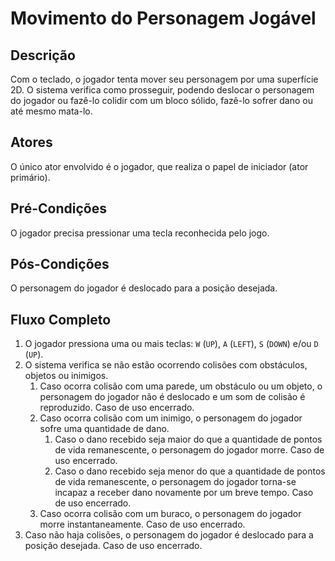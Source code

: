 # Movimento do Personagem Jogável

## Descrição

Com o teclado, o jogador tenta mover seu personagem por uma superfície 2D. O sistema verifica como prosseguir, podendo deslocar o personagem do jogador ou fazê-lo colidir com um bloco sólido, fazê-lo sofrer dano ou até mesmo mata-lo.

## Atores

O único ator envolvido é o jogador, que realiza o papel de iniciador (ator primário).

## Pré-Condições

O jogador precisa pressionar uma tecla reconhecida pelo jogo.

## Pós-Condições

O personagem do jogador é deslocado para a posição desejada.

## Fluxo Completo

1. O jogador pressiona uma ou mais teclas: `W` (`UP`), `A` (`LEFT`), `S` (`DOWN`) e/ou `D` (`UP`).
2. O sistema verifica se não estão ocorrendo colisões com obstáculos, objetos ou inimigos.
   1. Caso ocorra colisão com uma parede, um obstáculo ou um objeto, o personagem do jogador não é deslocado e um som de colisão é reproduzido. Caso de uso encerrado.
   2. Caso ocorra colisão com um inimigo, o personagem do jogador sofre uma quantidade de dano.
      1. Caso o dano recebido seja maior do que a quantidade de pontos de vida remanescente, o personagem do jogador morre. Caso de uso encerrado.
      2. Caso o dano recebido seja menor do que a quantidade de pontos de vida remanescente, o personagem do jogador torna-se incapaz a receber dano novamente por um breve tempo. Caso de uso encerrado.
   3. Caso ocorra colisão com um buraco, o personagem do jogador morre instantaneamente. Caso de uso encerrado.
3. Caso não haja colisões, o personagem do jogador é deslocado para a posição desejada. Caso de uso encerrado.
